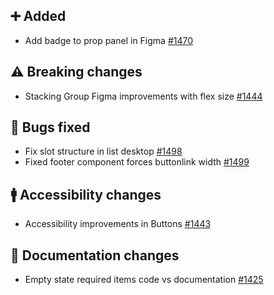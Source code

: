 ## ➕ Added

- Add badge to prop panel in Figma [#1470](https://github.com/Telefonica/mistica-design/issues/1470)

## ⚠️ Breaking changes

- Stacking Group Figma improvements with flex size [#1444](https://github.com/Telefonica/mistica-design/issues/1444)

## 🐞 Bugs fixed

- Fix slot structure in list desktop [#1498](https://github.com/Telefonica/mistica-design/issues/1498)
- Fixed footer component forces buttonlink width [#1499](https://github.com/Telefonica/mistica-design/issues/1499)

## 🚹 Accessibility changes

- Accessibility improvements in Buttons [#1443](https://github.com/Telefonica/mistica-design/issues/1443)

## 📒 Documentation changes

- Empty state required items code vs documentation [#1425](https://github.com/Telefonica/mistica-design/issues/1425)

